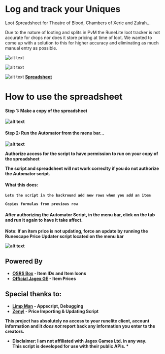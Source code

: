 # Log and track your Uniques 

Loot Spreadsheet for Theatre of Blood, Chambers of Xeric and Zulrah...

Due to the nature of looting and splits in PvM the RuneLite loot tracker is not accurate for drops nor does it store pricing at time of loot.
We wanted to come up with a solution to this for higher accuracy and eliminating as much manual entry as possible.

![alt text](https://i.imgur.com/3NSb7ZY.png)

![alt text](https://i.imgur.com/oYkPK5b.png)

![alt text](https://i.imgur.com/bhiQszv.png)
[<b>Spreadsheet<b/>](https://docs.google.com/spreadsheets/d/1T1JuBNvRfn-sUqTHSyWaO4OTZ80vUaXXcFKaXfjdlq4/edit#gid=0)
 
 
 
# How to use the spreadsheet

#### Step 1: Make a copy of the spreadsheet

![alt text](https://i.imgur.com/gyc1xtw.png)



#### Step 2: Run the Automator from the menu bar...

![alt text](https://i.imgur.com/n8GhG6U.png)



Authorize access for the script to have permission to run on your copy of the spreadsheet

The script and spreadsheet will not work correclty if you do not authorize the Automator script.

#### What this does: 
```Lets the script in the backround add new rows when you add an item```

```Copies formulas from previous row```

#### After authorizing the Automator Script, in the menu bar, click on the tab and run it again to have it take affect.

Note:  If an item price is not updating, force an update by running the Runescape Price Updater script located on the menu bar

![alt text](https://i.imgur.com/XVZv9p3.png)

## Powered By
* [**OSRS Box**](https://www.osrsbox.com/) - Item IDs and Item Icons
* [**Official Jagex GE**](https://secure.runescape.com/m=itemdb_oldschool/) - Item Prices




## Special thanks to:

* [**Limp Man**](https://twitch.tv/limp_man) - Appscript, Debugging
* [**Zenyl**](https://reddit.com/u/zenyl) - Price Importing & Updating Script

**This project has absolutely no access to your runelite client, account information and it *does not* report back any information you enter to the creators.**

* **Disclaimer**: I am not affiliated with Jagex Games Ltd. in any way.<br> This script is developed for use with their public APIs. *

####  
